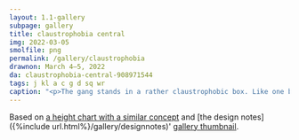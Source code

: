 ```yaml
---
layout: 1.1-gallery
subpage: gallery
title: claustrophobia central
img: 2022-03-05
smolfile: png
permalink: /gallery/claustrophobia
drawnon: March 4–5, 2022
da: claustrophobia-central-908971544
tags: j kl a c g d sq wr
caption: "<p>The gang stands in a rather claustrophobic box. Like one big not-really-happy family.</p>"
---
```

Based on <a href="https://www.deviantart.com/toon-o-clock/art/Another-Stinkin-Height-Chart-821063066" class="ext">a height chart with a similar concept</a> and [the design notes]({%include url.html%}/gallery/designnotes)' <a href="https://sta.sh/01wsgs8i47l4" class="ext">gallery thumbnail</a>.

<img src="{%include url.html%}/assets/img/gallery/2021-12-16-tn.png" alt=""/>